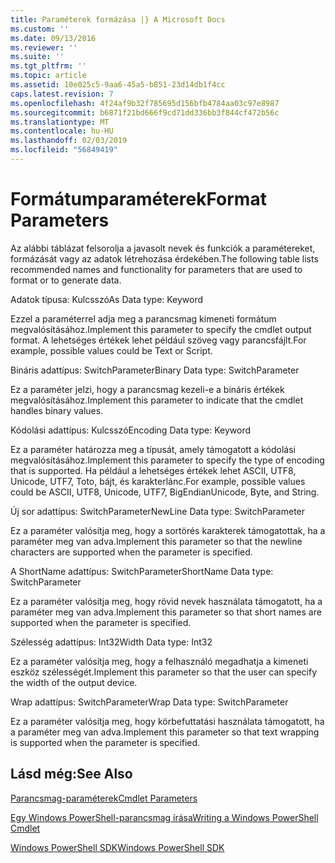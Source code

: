 ```yaml
---
title: Paraméterek formázása |} A Microsoft Docs
ms.custom: ''
ms.date: 09/13/2016
ms.reviewer: ''
ms.suite: ''
ms.tgt_pltfrm: ''
ms.topic: article
ms.assetid: 10e025c5-9aa6-45a5-b851-23d14db1f4cc
caps.latest.revision: 7
ms.openlocfilehash: 4f24af9b32f785695d156bfb4784aa03c97e8987
ms.sourcegitcommit: b6871f21bd666f9cd71dd336bb3f844cf472b56c
ms.translationtype: MT
ms.contentlocale: hu-HU
ms.lasthandoff: 02/03/2019
ms.locfileid: "56849419"
---
```

# <a name="format-parameters"></a><span data-ttu-id="04257-102">Formátumparaméterek</span><span class="sxs-lookup"><span data-stu-id="04257-102">Format Parameters</span></span>

<span data-ttu-id="04257-103">Az alábbi táblázat felsorolja a javasolt nevek és funkciók a paramétereket, formázását vagy az adatok létrehozása érdekében.</span><span class="sxs-lookup"><span data-stu-id="04257-103">The following table lists recommended names and functionality for parameters that are used to format or to generate data.</span></span>

<span data-ttu-id="04257-104">Adatok típusa: Kulcsszó</span><span class="sxs-lookup"><span data-stu-id="04257-104">As Data type: Keyword</span></span>

<span data-ttu-id="04257-105">Ezzel a paraméterrel adja meg a parancsmag kimeneti formátum megvalósításához.</span><span class="sxs-lookup"><span data-stu-id="04257-105">Implement this parameter to specify the cmdlet output format.</span></span> <span data-ttu-id="04257-106">A lehetséges értékek lehet például szöveg vagy parancsfájlt.</span><span class="sxs-lookup"><span data-stu-id="04257-106">For example, possible values could be Text or Script.</span></span>

<span data-ttu-id="04257-107">Bináris adattípus: SwitchParameter</span><span class="sxs-lookup"><span data-stu-id="04257-107">Binary Data type: SwitchParameter</span></span>

<span data-ttu-id="04257-108">Ez a paraméter jelzi, hogy a parancsmag kezeli-e a bináris értékek megvalósításához.</span><span class="sxs-lookup"><span data-stu-id="04257-108">Implement this parameter to indicate that the cmdlet handles binary values.</span></span>

<span data-ttu-id="04257-109">Kódolási adattípus: Kulcsszó</span><span class="sxs-lookup"><span data-stu-id="04257-109">Encoding Data type: Keyword</span></span>

<span data-ttu-id="04257-110">Ez a paraméter határozza meg a típusát, amely támogatott a kódolási megvalósításához.</span><span class="sxs-lookup"><span data-stu-id="04257-110">Implement this parameter to specify the type of encoding that is supported.</span></span> <span data-ttu-id="04257-111">Ha például a lehetséges értékek lehet ASCII, UTF8, Unicode, UTF7, Toto, bájt, és karakterlánc.</span><span class="sxs-lookup"><span data-stu-id="04257-111">For example, possible values could be ASCII, UTF8, Unicode, UTF7, BigEndianUnicode, Byte, and String.</span></span>

<span data-ttu-id="04257-112">Új sor adattípus: SwitchParameter</span><span class="sxs-lookup"><span data-stu-id="04257-112">NewLine Data type: SwitchParameter</span></span>

<span data-ttu-id="04257-113">Ez a paraméter valósítja meg, hogy a sortörés karakterek támogatottak, ha a paraméter meg van adva.</span><span class="sxs-lookup"><span data-stu-id="04257-113">Implement this parameter so that the newline characters are supported when the parameter is specified.</span></span>

<span data-ttu-id="04257-114">A ShortName adattípus: SwitchParameter</span><span class="sxs-lookup"><span data-stu-id="04257-114">ShortName Data type: SwitchParameter</span></span>

<span data-ttu-id="04257-115">Ez a paraméter valósítja meg, hogy rövid nevek használata támogatott, ha a paraméter meg van adva.</span><span class="sxs-lookup"><span data-stu-id="04257-115">Implement this parameter so that short names are supported when the parameter is specified.</span></span>

<span data-ttu-id="04257-116">Szélesség adattípus: Int32</span><span class="sxs-lookup"><span data-stu-id="04257-116">Width Data type: Int32</span></span>

<span data-ttu-id="04257-117">Ez a paraméter valósítja meg, hogy a felhasználó megadhatja a kimeneti eszköz szélességét.</span><span class="sxs-lookup"><span data-stu-id="04257-117">Implement this parameter so that the user can specify the width of the output device.</span></span>

<span data-ttu-id="04257-118">Wrap adattípus: SwitchParameter</span><span class="sxs-lookup"><span data-stu-id="04257-118">Wrap Data type: SwitchParameter</span></span>

<span data-ttu-id="04257-119">Ez a paraméter valósítja meg, hogy körbefuttatási használata támogatott, ha a paraméter meg van adva.</span><span class="sxs-lookup"><span data-stu-id="04257-119">Implement this parameter so that text wrapping is supported when the parameter is specified.</span></span>

## <a name="see-also"></a><span data-ttu-id="04257-120">Lásd még:</span><span class="sxs-lookup"><span data-stu-id="04257-120">See Also</span></span>

[<span data-ttu-id="04257-121">Parancsmag-paraméterek</span><span class="sxs-lookup"><span data-stu-id="04257-121">Cmdlet Parameters</span></span>](./cmdlet-parameters.md)

[<span data-ttu-id="04257-122">Egy Windows PowerShell-parancsmag írása</span><span class="sxs-lookup"><span data-stu-id="04257-122">Writing a Windows PowerShell Cmdlet</span></span>](./writing-a-windows-powershell-cmdlet.md)

[<span data-ttu-id="04257-123">Windows PowerShell SDK</span><span class="sxs-lookup"><span data-stu-id="04257-123">Windows PowerShell SDK</span></span>](../windows-powershell-reference.md)
